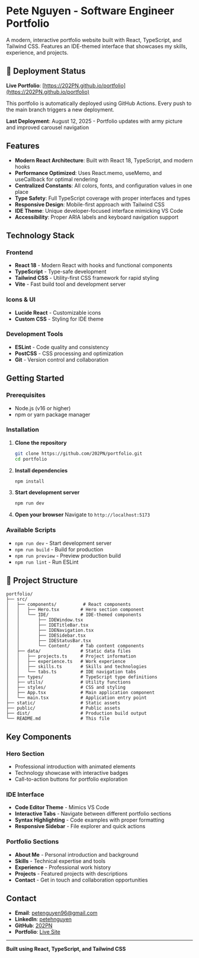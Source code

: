 # Pete Nguyen - Software Engineer Portfolio

A modern, interactive portfolio website built with React, TypeScript, and Tailwind CSS. Features an IDE-themed interface that showcases my skills, experience, and projects.

## 🚀 Deployment Status

**Live Portfolio**: [https://202PN.github.io/portfolio](https://202PN.github.io/portfolio)

This portfolio is automatically deployed using GitHub Actions. Every push to the main branch triggers a new deployment.

**Last Deployment**: August 12, 2025 - Portfolio updates with army picture and improved carousel navigation

## Features

- **Modern React Architecture**: Built with React 18, TypeScript, and modern hooks
- **Performance Optimized**: Uses React.memo, useMemo, and useCallback for optimal rendering
- **Centralized Constants**: All colors, fonts, and configuration values in one place
- **Type Safety**: Full TypeScript coverage with proper interfaces and types
- **Responsive Design**: Mobile-first approach with Tailwind CSS
- **IDE Theme**: Unique developer-focused interface mimicking VS Code
- **Accessibility**: Proper ARIA labels and keyboard navigation support

## Technology Stack

### Frontend
- **React 18** - Modern React with hooks and functional components
- **TypeScript** - Type-safe development
- **Tailwind CSS** - Utility-first CSS framework for rapid styling
- **Vite** - Fast build tool and development server

### Icons & UI
- **Lucide React** - Customizable icons
- **Custom CSS** - Styling for IDE theme

### Development Tools
- **ESLint** - Code quality and consistency
- **PostCSS** - CSS processing and optimization
- **Git** - Version control and collaboration

##  Getting Started

### Prerequisites
- Node.js (v16 or higher)
- npm or yarn package manager

### Installation

1. **Clone the repository**
   ```bash
   git clone https://github.com/202PN/portfolio.git
   cd portfolio
   ```

2. **Install dependencies**
   ```bash
   npm install
   ```

3. **Start development server**
   ```bash
   npm run dev
   ```

4. **Open your browser**
   Navigate to `http://localhost:5173`

### Available Scripts

- `npm run dev` - Start development server
- `npm run build` - Build for production
- `npm run preview` - Preview production build
- `npm run lint` - Run ESLint

## 📁 Project Structure

```
portfolio/
├── src/
│   ├── components/          # React components
│   │   ├── Hero.tsx        # Hero section component
│   │   └── IDE/            # IDE-themed components
│   │       ├── IDEWindow.tsx
│   │       ├── IDETitleBar.tsx
│   │       ├── IDENavigation.tsx
│   │       ├── IDESidebar.tsx
│   │       ├── IDEStatusBar.tsx
│   │       └── Content/    # Tab content components
│   ├── data/               # Static data files
│   │   ├── projects.ts     # Project information
│   │   ├── experience.ts   # Work experience
│   │   ├── skills.ts       # Skills and technologies
│   │   └── tabs.ts         # IDE navigation tabs
│   ├── types/              # TypeScript type definitions
│   ├── utils/              # Utility functions
│   ├── styles/             # CSS and styling
│   ├── App.tsx             # Main application component
│   └── main.tsx            # Application entry point
├── static/                 # Static assets
├── public/                 # Public assets
├── dist/                   # Production build output
└── README.md               # This file
```

## Key Components

### Hero Section
- Professional introduction with animated elements
- Technology showcase with interactive badges
- Call-to-action buttons for portfolio exploration

### IDE Interface
- **Code Editor Theme** - Mimics VS Code
- **Interactive Tabs** - Navigate between different portfolio sections
- **Syntax Highlighting** - Code examples with proper formatting
- **Responsive Sidebar** - File explorer and quick actions

### Portfolio Sections
- **About Me** - Personal introduction and background
- **Skills** - Technical expertise and tools
- **Experience** - Professional work history
- **Projects** - Featured projects with descriptions
- **Contact** - Get in touch and collaboration opportunities

## Contact

- **Email**: petenguyen96@gmail.com
- **LinkedIn**: [petehnguyen](https://www.linkedin.com/in/petehnguyen/)
- **GitHub**: [202PN](https://github.com/202PN)
- **Portfolio**: [Live Site](https://your-vercel-url.vercel.app)

---

**Built using React, TypeScript, and Tailwind CSS**
